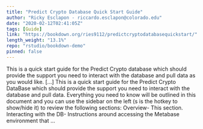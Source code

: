 ```yaml
---
title: "Predict Crypto Database Quick Start Guide"
author: "Ricky Esclapon - riccardo.esclapon@colorado.edu"
date: "2020-02-12T02:41:05Z"
tags: [Guide]
link: "https://bookdown.org/ries9112/predictcryptodatabasequickstart/"
length_weight: "13.1%"
repo: "rstudio/bookdown-demo"
pinned: false
---
```


This is a quick start guide for the Predict Crypto database which should provide the support you need to interact with the database and pull data as you would like. [...] This is a quick start guide for the Predict Crypto DataBase which should provide the support you need to interact with the database and pull data. Everything you need to know will be outlined in this document and you can use the sidebar on the left (s is the hotkey to show/hide it) to review the following sections: Overview- This section. Interacting with the DB- Instructions around accessing the Metabase environment that ...

